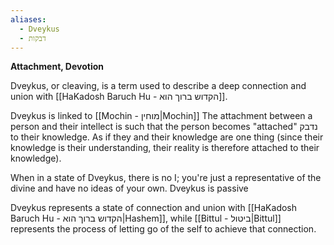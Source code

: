 ```yaml
---
aliases:
  - Dveykus
  - דבקות
---
```

__Attachment, Devotion__

Dveykus, or cleaving, is a term used to describe a deep connection and union with [[HaKadosh Baruch Hu - הקדוש ברוך הוא]].

Dveykus is linked to [[Mochin - מוחין|Mochin]]
The attachment between a person and their intellect is such that the person becomes "attached" נדבק to their knowledge. As if they and their knowledge are one thing (since their knowledge is their understanding, their reality is therefore attached to their knowledge).

When in a state of Dveykus, there is no I; you're just a representative of the divine and have no ideas of your own. Dveykus is passive

Dveykus represents a state of connection and union with [[HaKadosh Baruch Hu - הקדוש ברוך הוא|Hashem]], while [[Bittul - ביטול|Bittul]] represents the process of letting go of the self to achieve that connection.
